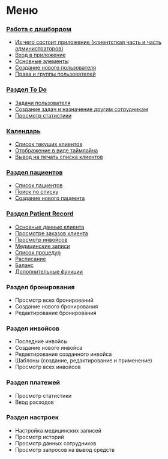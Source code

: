# Меню

### [Работа с дашбордом](work-with-dashboard/)

* [Из чего состоит приложение (клиентсткая часть и часть администраторов)](work-with-dashboard/iz-chego-sostoit-prilozhenie-klientskaya-chast-i-chast-administratorov.md)
* [Вход в приложение](work-with-dashboard/vkhod-v-prilozhenie.md)
* [Основные элементы](work-with-dashboard/osnovnye-elementy.md)
* [Создание нового пользователя](work-with-dashboard/sozdanie-novogo-polzovatelya.md)
* [Права и группы пользователей](work-with-dashboard/prava-i-gruppy-polzovatelei.md)

### [Раздел To Do](razdel-to-do/)

* [Задачи пользователя](razdel-to-do/zadachi-polzovatelya.md)
* [Создание задач и назначение другим сотрудникам](razdel-to-do/sozdanie-zadach-i-naznachenie-drugim-sotrudnikam.md)
* [Просмотр статистики](razdel-to-do/prosmotr-statistiki.md)

### [Календарь](kalendar/)

* [Список текущих клиентов](kalendar/spisok-tekushikh-klientov.md)
* [Отображение в виде таймлайна](kalendar/otobrazhenie-v-vide-taimlaina.md)
* [Вывод на печать списка клиентов](kalendar/vyvod-na-pechat-spiska-klientov.md)

### [Раздел пациентов](razdel-pacientov/)

* [Список пациентов](razdel-pacientov/spisok-pacientov.md)
* [Поиск по списку](razdel-pacientov/poisk-po-spisku.md)
* [Создание нового пациента](razdel-pacientov/sozdanie-novogo-pacienta.md)

### [Раздел Patient Record](razdel-patient-record/)

* [Основные данные клиента](razdel-patient-record/osnovnye-dannye-klienta.md)
* [Просмотре заказов клиента](razdel-patient-record/prosmotr-zakazov-klienta.md)
* [Просмотр инвойсов](razdel-patient-record/prosmotr-invoisov.md)
* [Медицинские записи](razdel-patient-record/medicinskie-zapisi.md)
* [Список процедур](razdel-patient-record/spisok-procedur.md)
* [Расписание](razdel-patient-record/raspisanie.md)
* [Баланс](razdel-patient-record/balans.md)
* [Дополнительные функции](razdel-patient-record/dopolnitelnye-funkcii.md)

### Раздел бронирования

* Просмотр всех бронирований
* Создание нового бронирования
* Редактирование бронирования

### Раздел инвойсов

* Последние инвойсы
* Создание нового инвойса
* Редактирование созданного инвойса
* Шаблоны (создание, редактирование и применение)
* Просмотр всех инвойсов

### Раздел платежей&#x20;

* Просмотр статистики
* Ввод расходов

### Раздел настроек

* Настройка медицинских записей
* Просмотр историй
* Просмотр данных сотрудников&#x20;
* Просмотр запросов на вывод средств
